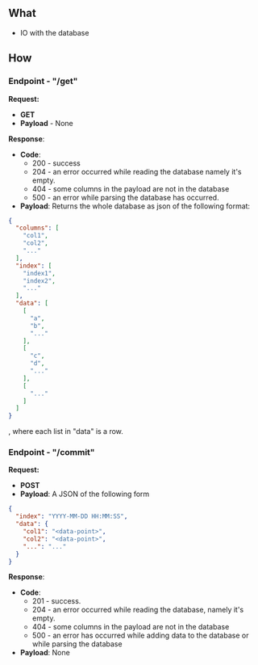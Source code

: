 ## What

* IO with the database

## How

### Endpoint - "/get"

**Request:**

* **GET**
* **Payload** - None

**Response**:

* **Code**:
    * 200 - success
    * 204 - an error occurred while reading the database namely it's empty.
    * 404 - some columns in the payload are not in the database
    * 500 - an error while parsing the database has occurred.
* **Payload**: Returns the whole database as json of the following format:

```json
{
  "columns": [
    "col1",
    "col2",
    "..."
  ],
  "index": [
    "index1",
    "index2",
    "..."
  ],
  "data": [
    [
      "a",
      "b",
      "..."
    ],
    [
      "c",
      "d",
      "..."
    ],
    [
      "..."
    ]
  ]
}
```

, where each list in "data" is a row.

### Endpoint - "/commit"

**Request:**

* **POST**
* **Payload**: A JSON of the following form

```json
{
  "index": "YYYY-MM-DD HH:MM:SS",
  "data": {
    "col1": "<data-point>",
    "col2": "<data-point>",
    "...": "..."
  }
}
```

**Response**:

* **Code**:
    * 201 - success.
    * 204 - an error occurred while reading the database, namely it's empty.
    * 404 - some columns in the payload are not in the database
    * 500 - an error has occurred while adding data to the database or while parsing the database
* **Payload**: None
